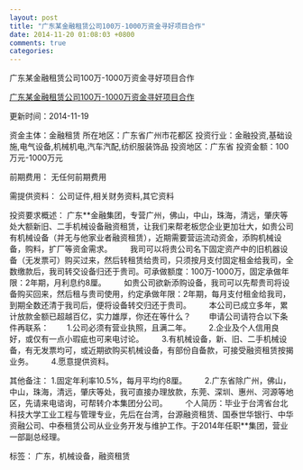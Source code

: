 ```yaml
---
layout: post
title: "广东某金融租赁公司100万-1000万资金寻好项目合作"
date: 2014-11-20 01:08:03 +0800
comments: true
categories: 
---
```

广东某金融租赁公司100万-1000万资金寻好项目合作

[广东某金融租赁公司100万-1000万资金寻好项目合作](http://zijin.trjcn.com/detail_245653.html)

更新时间：2014-11-19

资金主体：金融租赁
所在地区：广东省广州市花都区
投资行业：金融投资,基础设施,电气设备,机械机电,汽车汽配,纺织服装饰品
投资地区：广东省
投资金额：100万元-1000万元

前期费用：
无任何前期费用

需提供资料：
公司证件,相关财务资料,其它资料

投资要求概述：
广东**金融集团，专营广州，佛山，中山，珠海，清远，肇庆等处大额新旧、二手机械设备融资租赁，让我们来帮老板您企业更加壮大，如贵公司有机械设备（并无与他家业者融资租赁），近期需要营运流动资金，添购机械设备，购料，扩厂等资金需求。
　　我司可以将贵公司名下固定资产中的旧机器设备（无发票可）购买过来，然后转租赁给贵司，只须按月支付固定租金给我司，全数缴款后，我司转交设备归还于贵司。可承做额度：100万-1000万，固定承做年限：2年期，月利息约8厘。
　　如贵公司欲新添购设备，我司可以先帮贵司将设备购买回来，然后租与贵司使用，约定承做年限：2年期，每月支付租金给我司，到期全数还清于我司后，便将设备转交归还于贵司。
　　本公司已成立多年，累计放款金额已超越百亿，实力雄厚，你还在等什么？
　　申请公司请符合以下条件再联系：
　　1.公司必须有营业执照，且满二年。
　　2.企业及个人信用良好，或仅有一点小瑕疵也可来电讨论。
　　3.有机械设备，新、旧、二手机械设备，有无发票均可，或近期欲购买机械设备，有部份自备款，可接受融资租赁按揭业务。
　　4.愿意提供资料。

其他备注：
1.固定年利率10.5%，每月平均约8厘。
　　2.广东省除广州，佛山，中山，珠海，清远，肇庆等处，我可直接办理放款，东莞、深圳、惠州、河源等地区，先请来电谘询，可帮转介本集团分公司。
　　个人简历：毕业于台湾省台北科技大学工业工程与管理专业，先后在台湾，台源融资租赁、国泰世华银行、中华资融公司、中泰租赁公司从业业务开发与维护工作。于2014年任职**集团，营业一部副总经理。

标签：
广东，机械设备，融资租赁

